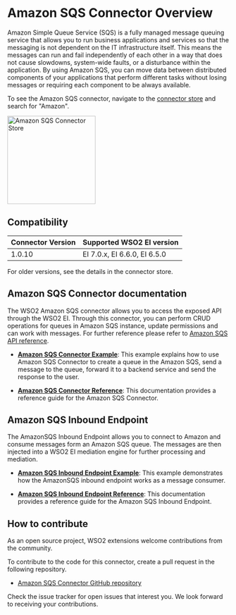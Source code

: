 # Amazon SQS Connector Overview

Amazon Simple Queue Service (SQS) is a fully managed message queuing service that allows you to run business applications and services so that the messaging is not dependent on the IT infrastructure itself. This means the messages can run and fail independently of each other in a way that does not cause slowdowns, system-wide faults, or a disturbance within the application. By using Amazon SQS, you can move data between distributed components of your applications that perform different tasks without losing messages or requiring each component to be always available.

To see the Amazon SQS connector, navigate to the [connector store](https://store.wso2.com/store/assets/esbconnector/list) and search for "Amazon".

<img src="../../../../assets/img/connectors/amazon-sqs-store.png" title="Amazon SQS Connector Store" width="200" alt="Amazon SQS Connector Store"/>

## Compatibility

| Connector Version | Supported WSO2 EI version |
| ------------- |-------------|
| 1.0.10    | EI 7.0.x, EI 6.6.0, EI 6.5.0 |

For older versions, see the details in the connector store.

## Amazon SQS Connector documentation

The WSO2 Amazon SQS connector allows you to access the exposed API through the WSO2 EI. Through this connector, you can perform CRUD operations for queues in Amazon SQS instance, update permissions and can work with messages. For further reference please refer to [Amazon SQS API reference](https://docs.aws.amazon.com/AWSSimpleQueueService/latest/APIReference/Welcome.html).

* **[Amazon SQS Connector Example](amazonsqs-connector-example.md)**: This example explains how to use Amazon SQS Connector to create a queue in the Amazon SQS, send a message to the queue, forward it to a backend service and send the response to the user. 

* **[Amazon SQS Connector Reference](amazonsqs-connector-config.md)**: This documentation provides a reference guide for the Amazon SQS Connector.

## Amazon SQS Inbound Endpoint

The AmazonSQS Inbound Endpoint allows you to connect to Amazon and consume messages form an Amazon SQS queue. The messages are then injected into a WSO2 EI mediation engine for further processing and mediation.

* **[Amazon SQS Inbound Endpoint Example](amazonsqs-inbound-endpoint-example.md)**: This example demonstrates how the AmazonSQS inbound endpoint works as a message consumer. 

* **[Amazon SQS Inbound Endpoint Reference](amazonsqs-inbound-endpoint-reference-configuration.md)**: This documentation provides a reference guide for the Amazon SQS Inbound Endpoint.

## How to contribute

As an open source project, WSO2 extensions welcome contributions from the community. 

To contribute to the code for this connector, create a pull request in the following repository. 

* [Amazon SQS Connector GitHub repository](https://github.com/wso2-extensions/esb-inbound-amazonsqs)

Check the issue tracker for open issues that interest you. We look forward to receiving your contributions.
